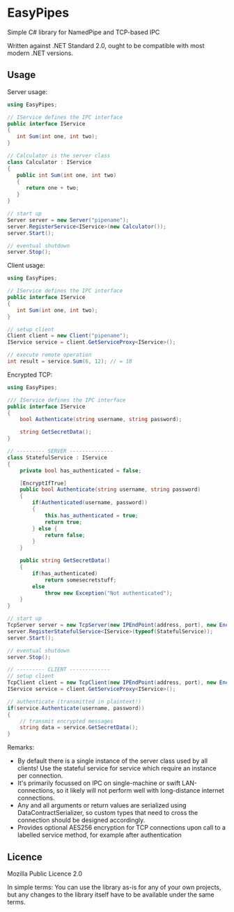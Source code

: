 # EasyPipes
Simple C# library for NamedPipe and TCP-based IPC

Written against .NET Standard 2.0, ought to be compatible with most modern .NET versions.

## Usage

Server usage:
```csharp
using EasyPipes;

// IService defines the IPC interface
public interface IService
{
   int Sum(int one, int two);
}

// Calculator is the server class
class Calculator : IService
{
   public int Sum(int one, int two)
   {
      return one + two;
   }
}

// start up
Server server = new Server("pipename");
server.RegisterService<IService>(new Calculator());
server.Start();

// eventual shutdown
server.Stop();
```

Client usage:
```csharp
using EasyPipes;

// IService defines the IPC interface
public interface IService
{
   int Sum(int one, int two);
}

// setup client
Client client = new Client("pipename");
IService service = client.GetServiceProxy<IService>();

// execute remote operation
int result = service.Sum(6, 12); // = 18
```

Encrypted TCP:
```csharp
using EasyPipes;

/// IService defines the IPC interface
public interface IService
{
	bool Authenticate(string username, string password);

	string GetSecretData();
}

// --------- SERVER --------------
class StatefulService : IService
{
	private bool has_authenticated = false;

	[EncryptIfTrue]
	public bool Authenticate(string username, string password)
	{
		if(Authenticated(username, password))
		{
			this.has_authenticated = true;
			return true;
		} else {
			return false;
		}
	}

	public string GetSecretData()
	{
		if(has_authenticated)
			return somesecretstuff;
		else
			throw new Exception("Not authenticated");
	}
}

// start up
TcpServer server = new TcpServer(new IPEndPoint(address, port), new Encryptor(sharedkey));
server.RegisterStatefulService<IService>(typeof(StatefulService));
server.Start();

// eventual shutdown
server.Stop();

// --------- CLIENT -------------
// setup client
TcpClient client = new TcpClient(new IPEndPoint(address, port), new Encryptor(sharedkey));
IService service = client.GetServiceProxy<IService>();

// authenticate (transmitted in plaintext!)
if(service.Authenticate(username, password))
{
	// transmit encrypted messages
	string data = service.GetSecretData();
}
```

Remarks:
* By default there is a single instance of the server class used by all clients! Use the stateful service for service which require an instance per connection.
* It's primarily focussed on IPC on single-machine or swift LAN-connections, so it likely will not perform well with long-distance internet connections.
* Any and all arguments or return values are serialized using DataContractSerializer, so custom types that need to cross the connection should be designed accordingly.
* Provides optional AES256 encryption for TCP connections upon call to a labelled service method, for example after authentication

## Licence

Mozilla Public Licence 2.0

In simple terms: You can use the library as-is for any of your own projects, but any changes to the library itself have to be available under the same terms.
